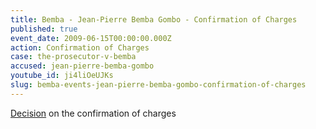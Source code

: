 ```yaml
---
title: Bemba - Jean-Pierre Bemba Gombo - Confirmation of Charges
published: true
event_date: 2009-06-15T00:00:00.000Z
action: Confirmation of Charges
case: the-prosecutor-v-bemba
accused: jean-pierre-bemba-gombo
youtube_id: ji4liOeUJKs
slug: bemba-events-jean-pierre-bemba-gombo-confirmation-of-charges
---
```



[Decision](http://www.icc-cpi.int/iccdocs/doc/doc699541.pdf) on the confirmation of charges